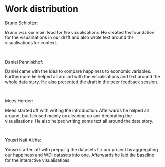 # Work distribution

Bruno Schlotter: <br>

Bruno was our main lead for the visualisations. He created the foundation for the visualisations in our draft and also wrote text around the visualisations for context.

<br>

Daniel Penninkhof: <br>

Daniel came with the idea to compare happiness to economic variables. Furthermore he helped all around with the visualisations and text around the whole data story. He also presented the draft in the peer feedback session.

<br>

Mees Herder: <br>

Mees started off with writing the introduction. Afterwards he helped all around, but focused mainly on cleaning up and decorating the visualisations. He also helped writing some text all around the data story.

<br>

Yousri Nait Aicha: <br>

Yousri started off with prepping the datasets for our project by aggregating our happiness and WDI datasets into one. Afterwards he laid the baseline for the interactive visualisations.

<br>